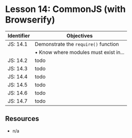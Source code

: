 # Lesson 14: CommonJS (with Browserify)

Identifier   | Objectives
-------------|------------
JS: 14.1     | Demonstrate the `require()` function
             | &bull; Know where modules must exist in...
JS: 14.2     | todo
JS: 14.3     | todo
JS: 14.4     | todo
JS: 14.5     | todo
JS: 14.6     | todo
JS: 14.7     | todo


## Resources

- n/a
